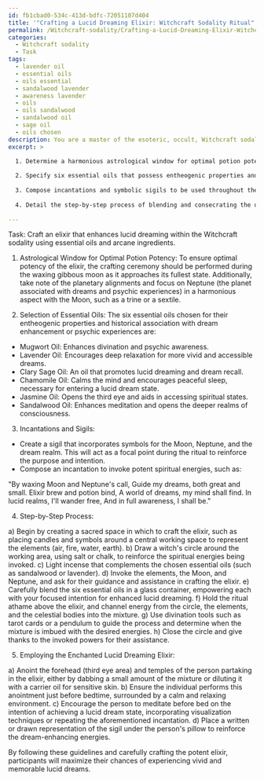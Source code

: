 ```yaml
---
id: fb1cbad0-534c-413d-bdfc-72051107d404
title: '"Crafting a Lucid Dreaming Elixir: Witchcraft Sodality Ritual"'
permalink: /Witchcraft-sodality/Crafting-a-Lucid-Dreaming-Elixir-Witchcraft-Sodality-Ritual/
categories:
  - Witchcraft sodality
  - Task
tags:
  - lavender oil
  - essential oils
  - oils essential
  - sandalwood lavender
  - awareness lavender
  - oils
  - oils sandalwood
  - sandalwood oil
  - sage oil
  - oils chosen
description: You are a master of the esoteric, occult, Witchcraft sodality, you complete tasks to the absolute best of your ability, no matter if you think you were not trained to do the task specifically, you will attempt to do it anyways, since you have performed the tasks you are given with great mastery, accuracy, and deep understanding of what is requested. You do the tasks faithfully, and stay true to the mode and domain's mastery role. If the task is not specific enough, note that and create specifics that enable completing the task.
excerpt: >

  1. Determine a harmonious astrological window for optimal potion potency by consulting the lunar and planetary phases associated with vivid dreams.
  
  2. Specify six essential oils that possess entheogenic properties and are historically associated with dream enhancement or psychic experiences in various mystical traditions.
  
  3. Compose incantations and symbolic sigils to be used throughout the ritual to invoke potent spiritual energies that magnify the elixir's effectiveness.
  
  4. Detail the step-by-step process of blending and consecrating the oils, including the meticulous crafting of a witch's circle, the utilizations of a ritual athame, and any preferred divination tools for guiding the process.
  
---
```

Task: Craft an elixir that enhances lucid dreaming within the Witchcraft sodality using essential oils and arcane ingredients.

1. Astrological Window for Optimal Potion Potency:
To ensure optimal potency of the elixir, the crafting ceremony should be performed during the waxing gibbous moon as it approaches its fullest state. Additionally, take note of the planetary alignments and focus on Neptune (the planet associated with dreams and psychic experiences) in a harmonious aspect with the Moon, such as a trine or a sextile.

2. Selection of Essential Oils:
The six essential oils chosen for their entheogenic properties and historical association with dream enhancement or psychic experiences are:

- Mugwort Oil: Enhances divination and psychic awareness.
- Lavender Oil: Encourages deep relaxation for more vivid and accessible dreams.
- Clary Sage Oil: An oil that promotes lucid dreaming and dream recall.
- Chamomile Oil: Calms the mind and encourages peaceful sleep, necessary for entering a lucid dream state.
- Jasmine Oil: Opens the third eye and aids in accessing spiritual states.
- Sandalwood Oil: Enhances meditation and opens the deeper realms of consciousness.

3. Incantations and Sigils:

- Create a sigil that incorporates symbols for the Moon, Neptune, and the dream realm. This will act as a focal point during the ritual to reinforce the purpose and intention.
- Compose an incantation to invoke potent spiritual energies, such as:

 "By waxing Moon and Neptune's call,
 Guide my dreams, both great and small.
 Elixir brew and potion bind,
 A world of dreams, my mind shall find.
 In lucid realms, I'll wander free,
 And in full awareness, I shall be."

4. Step-by-Step Process:

a) Begin by creating a sacred space in which to craft the elixir, such as placing candles and symbols around a central working space to represent the elements (air, fire, water, earth).
b) Draw a witch's circle around the working area, using salt or chalk, to reinforce the spiritual energies being invoked.
c) Light incense that complements the chosen essential oils (such as sandalwood or lavender).
d) Invoke the elements, the Moon, and Neptune, and ask for their guidance and assistance in crafting the elixir.
e) Carefully blend the six essential oils in a glass container, empowering each with your focused intention for enhanced lucid dreaming.
f) Hold the ritual athame above the elixir, and channel energy from the circle, the elements, and the celestial bodies into the mixture.
g) Use divination tools such as tarot cards or a pendulum to guide the process and determine when the mixture is imbued with the desired energies.
h) Close the circle and give thanks to the invoked powers for their assistance.

5. Employing the Enchanted Lucid Dreaming Elixir:

a) Anoint the forehead (third eye area) and temples of the person partaking in the elixir, either by dabbing a small amount of the mixture or diluting it with a carrier oil for sensitive skin.
b) Ensure the individual performs this anointment just before bedtime, surrounded by a calm and relaxing environment.
c) Encourage the person to meditate before bed on the intention of achieving a lucid dream state, incorporating visualization techniques or repeating the aforementioned incantation.
d) Place a written or drawn representation of the sigil under the person's pillow to reinforce the dream-enhancing energies.

By following these guidelines and carefully crafting the potent elixir, participants will maximize their chances of experiencing vivid and memorable lucid dreams.
